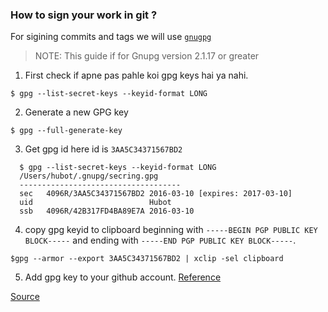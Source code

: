 ### How to sign your work in git ?

For sigining commits and tags we will use [`gnugpg`](https://www.gnupg.org/download/) 

> NOTE: This guide if for Gnupg version 2.1.17 or greater


1. First check if apne pas pahle koi gpg keys hai ya nahi.

  `$ gpg --list-secret-keys --keyid-format LONG`

2. Generate a new GPG key

  `$ gpg --full-generate-key`

3. Get gpg id here id is `3AA5C34371567BD2`
```
  $ gpg --list-secret-keys --keyid-format LONG
  /Users/hubot/.gnupg/secring.gpg
  ------------------------------------
  sec   4096R/3AA5C34371567BD2 2016-03-10 [expires: 2017-03-10]
  uid                          Hubot 
  ssb   4096R/42B317FD4BA89E7A 2016-03-10
```

4. copy gpg keyid to clipboard beginning with `-----BEGIN PGP PUBLIC KEY BLOCK-----` and ending with `-----END PGP PUBLIC KEY BLOCK-----`.

  `$gpg --armor --export 3AA5C34371567BD2 | xclip -sel clipboard`

 5. Add gpg key to your github account. [Reference](https://help.github.com/en/github/authenticating-to-github/adding-a-new-gpg-key-to-your-github-account)


[Source](https://help.github.com/en/github/authenticating-to-github/managing-commit-signature-verification) 
